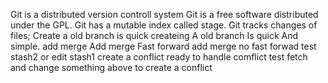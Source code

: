 Git is a distributed version controll system
Git is a  free software distributed under the GPL.
Git has a mutable index called stage.
Git tracks changes of files;
Create a old branch is quick
createing A old branch Is quick And simple.
add merge
Add merge Fast forward
add merge no fast forwad
test stash2 or edit stash1 create a conflict
ready to handle comflict
test fetch and change something above to create a conflict
